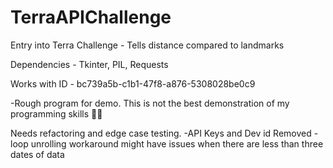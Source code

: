 # TerraAPIChallenge
Entry into Terra Challenge - Tells distance compared to landmarks

Dependencies - Tkinter, PIL, Requests

Works with ID - bc739a5b-c1b1-47f8-a876-5308028be0c9

-Rough program for demo. This is not the best demonstration of my programming skills  🙈🙈


 Needs refactoring and edge case testing.
-API Keys and Dev id Removed
-loop unrolling workaround might have issues when there are less than three dates of data
